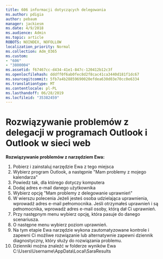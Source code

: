 ```yaml
---
title: 606 informacji dotyczących delegowania
ms.author: pdigia
author: pebaum
manager: jackiesm
ms.date: 4/9/2018
ms.audience: Admin
ms.topic: article
ROBOTS: NOINDEX, NOFOLLOW
localization_priority: Normal
ms.collection: Adm_O365
ms.custom:
- "606"
- "3800004"
ms.assetid: f67467cc-d434-41e1-847c-120412b12c3f
ms.openlocfilehash: dddff0f6ab0fec8d2f8cac41ca3440d181f1dc67
ms.sourcegitcommit: 5fb7a4b28859690020efdea630d03e70cc0e6334
ms.translationtype: MT
ms.contentlocale: pl-PL
ms.lasthandoff: 06/28/2019
ms.locfileid: "35382459"
---
```

# <a name="troubleshooting-delegation-in-outlook-and-outlook-on-the-web"></a>Rozwiązywanie problemów z delegacji w programach Outlook i Outlook w sieci web

**Rozwiązywanie problemów z narzędziem Ewa:**

1. Pobierz i zainstaluj narzędzie Ewa z tego miejsca
1. Wybierz program Outlook, a następnie "Mam problemy z mojego kalendarza"
1. Powiedz tak, dla którego dotyczy komputera
1. Dodaj adres e-mail danego użytkownika
1. Wybierz opcję "Mam problemy z delegowanie uprawnień"
1. W wierszu polecenia Jeżeli jesteś osoba udzielająca uprawnienia, wprowadź adres e-mail pełnomocnika. Jeśli otrzymałeś uprawnień i są pełnomocnika, wprowadź adres e-mail osoby, którą dał Ci uprawnień.
1. Przy następnym menu wybierz opcję, która pasuje do danego scenariusza.
1. O następne menu wybierz poziom uprawnień.
1. Na tym etapie Ewa narzędzie wykona zautomatyzowane kontrole i zapewni Ci możliwe rozwiązanie lub alternatywnie zapewni dziennik diagnostyczny, który służy do rozwiązania problemu.
1. Dzienniki można znaleźć w folderze wyników Ewa C:\Users\Username\AppData\Local\SaraResults
